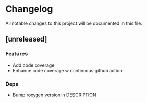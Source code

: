 # Changelog
All notable changes to this project will be documented in this file.

## [unreleased]

### Features

- Add code coverage
- Enhance code coverage w continuous github action

### Deps

- Bump roxygen version in DESCRIPTION

<!-- generated by git-cliff -->
